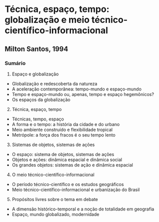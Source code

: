 # Técnica, espaço, tempo: globalização e meio técnico-científico-informacional
## Milton Santos, 1994
### Sumário
1. Espaço e globalização
* Globalização e redescoberta da natureza
* A aceleração contemporânea: tempo-mundo e espaço-mundo
* Tempo e espaço-mundo ou, apenas, tempo e espaço hegemônicos?
* Os espaços da globalização

2. Técnica, espaço, tempo
* Técnicas, tempo, espaço
* A forma e o tempo: a história da cidade e do urbano
* Meio ambiente construído e flexibilidade tropical
* Metrópole: a força dos fracos é o seu tempo lento

3. Sistemas de objetos, sistemas de ações
* O espaço: sistema de objetos, sistemas de ações
* Objetos e ações: dinâmica espacial e dinâmica social
* Os grandes objetos: sistemas de ação e dinâmica espacial

4. O meio técnico-científico-informacional
* O período técnico-científico e os estudos geográficos
* Meio técnico-científico-informacional e urbanização do Brasil

5. Propósitos livres sobre o tema em debate
* A dimensão histórico-temporal e a noção de totalidade em geografia
* Espaço, mundo globalizado, modernidade
